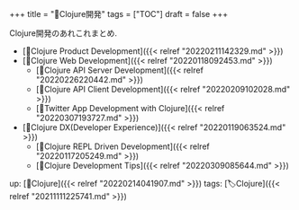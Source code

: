 +++
title = "📂Clojure開発"
tags = ["TOC"]
draft = false
+++

Clojure開発のあれこれまとめ.

-   [📝Clojure Product Development]({{< relref "20220211142329.md" >}})
-   [📝Clojure Web Development]({{< relref "20220118092453.md" >}})
    -   [📝Clojure API Server Development]({{< relref "20220226220442.md" >}})
    -   [📝Clojure API Client Development]({{< relref "20220209102028.md" >}})
    -   [📝Twitter App Development with Clojure]({{< relref "20220307193727.md" >}})
-   [📝Clojure DX(Developer Experience)]({{< relref "20220119063524.md" >}})
    -   [📝Clojure REPL Driven Development]({{< relref "20220117205249.md" >}})
    -   [📝Clojure Development Tips]({{< relref "20220309085644.md" >}})

up: [📂Clojure]({{< relref "20220214041907.md" >}}) tags: [🏷Clojure]({{< relref "20211111225741.md" >}})
